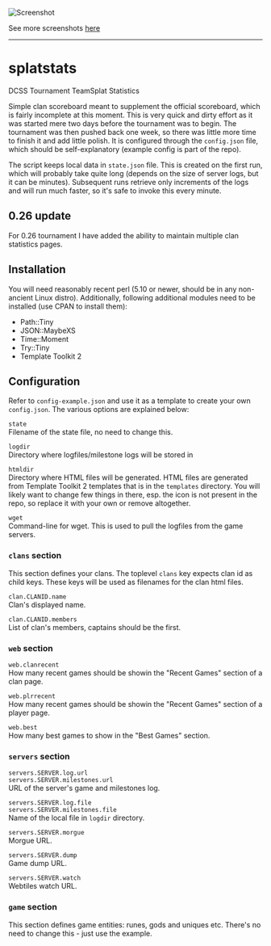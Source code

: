 ![Screenshot](https://i.imgur.com/zmP468V.png)

See more screenshots [here](https://imgur.com/a/b5ncZ9P)

----

# splatstats
DCSS Tournament TeamSplat Statistics

Simple clan scoreboard meant to supplement the official scoreboard, which is fairly incomplete at this moment. This is very quick and dirty effort as it was started mere two days before the tournament was to begin. The tournament was then pushed back one week, so there was little more time to finish it and add little polish. It is configured through the `config.json` file, which should be self-explanatory (example config is part of the repo).

The script keeps local data in `state.json` file. This is created on the first run, which will probably take quite long (depends on the size of server logs, but it can be minutes). Subsequent runs retrieve only increments of the logs and will run much faster, so it's safe to invoke this every minute.

## 0.26 update

For 0.26 tournament I have added the ability to maintain multiple clan statistics
pages.

## Installation

You will need reasonably recent perl (5.10 or newer, should be in any
non-ancient Linux distro). Additionally, following additional modules need to
be installed (use CPAN to install them):

* Path::Tiny
* JSON::MaybeXS
* Time::Moment
* Try::Tiny
* Template Toolkit 2

## Configuration

Refer to `config-example.json` and use it as a template to create your own
`config.json`. The various options are explained below:

`state`  
Filename of the state file, no need to change this.

`logdir`  
Directory where logfiles/milestone logs will be stored in

`htmldir`  
Directory where HTML files will be generated. HTML files are generated from
Template Toolkit 2 templates that is in the `templates` directory. You will
likely want to change few things in there, esp. the icon is not present in the
repo, so replace it with your own or remove altogether.

`wget`  
Command-line for wget. This is used to pull the logfiles from the game servers.

### `clans` section

This section defines your clans. The toplevel `clans` key expects clan id as
child keys. These keys will be used as filenames for the clan html files.

`clan.CLANID.name`  
Clan's displayed name.

`clan.CLANID.members`  
List of clan's members, captains should be the first.

### `web` section

`web.clanrecent`  
How many recent games should be showin the "Recent Games" section of a clan
page.

`web.plrrecent`  
How many recent games should be showin the "Recent Games" section of a player
page.

`web.best`  
How many best games to show in the "Best Games" section.

### `servers` section

`servers.SERVER.log.url`  
`servers.SERVER.milestones.url`  
URL of the server's game and milestones log.

`servers.SERVER.log.file`  
`servers.SERVER.milestones.file`  
Name of the local file in `logdir` directory.

`servers.SERVER.morgue`  
Morgue URL.

`servers.SERVER.dump`  
Game dump URL.

`servers.SERVER.watch`  
Webtiles watch URL.

### `game` section

This section defines game entities: runes, gods and uniques etc. There's no
need to change this - just use the example.
